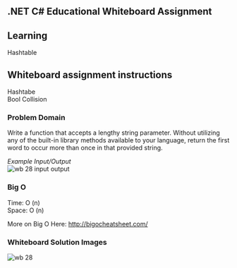 ## .NET C# Educational Whiteboard Assignment

## Learning
Hashtable</br>

## Whiteboard assignment instructions
Hashtabe</br>
Bool Collision</br>

### Problem Domain
Write a function that accepts a lengthy string parameter. Without utilizing any of the built-in library methods available to your language, return the first word to occur more than once in that provided string.</br>

_Example Input/Output_ </br>
![wb 28 input output](https://user-images.githubusercontent.com/39015829/48724053-1e182a00-ebdd-11e8-99ed-38d0fd100390.jpg)</br>

### Big O
Time: O (n) </br>
Space: O (n) </br>

More on Big O Here:
http://bigocheatsheet.com/ </br>

### Whiteboard Solution Images </br>
![wb 28](https://user-images.githubusercontent.com/39015829/48724164-57509a00-ebdd-11e8-87cf-7bd99daaa8f2.jpg)</br>
